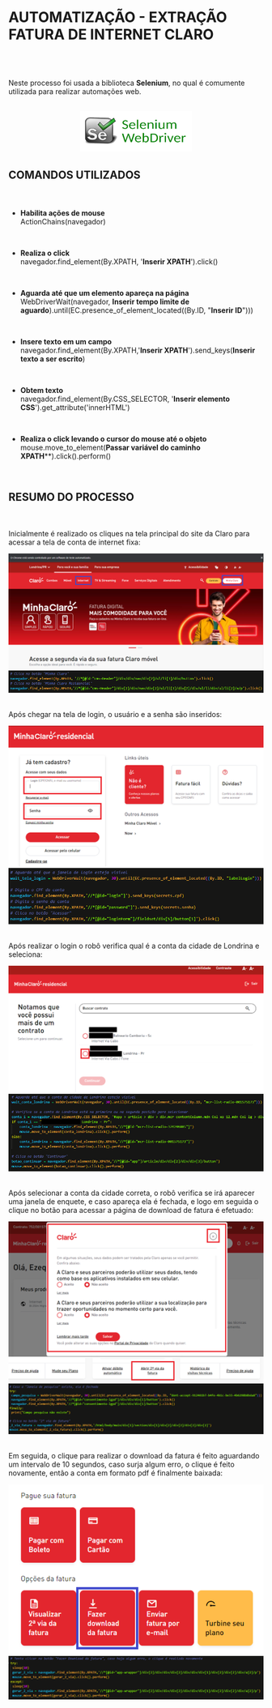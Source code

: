 
# **AUTOMATIZAÇÃO - EXTRAÇÃO FATURA DE INTERNET CLARO** <h1>

</br>

Neste processo foi usada a biblioteca **Selenium**, no qual é comumente utilizada para realizar automações web. <h2>

<div align="center">
<img src = "images/seleniumimage.PNG" alt="Image" height="80" width="220">
</div>


## **COMANDOS UTILIZADOS** <h3>  

</br>

- **Habilita ações de mouse**    
ActionChains(navegador)

</br>

- **Realiza o click**  
navegador.find_element(By.XPATH, '**Inserir XPATH**').click()

</br>

- **Aguarda até que um elemento apareça na página**  
WebDriverWait(navegador, **Inserir tempo limite de aguardo**).until(EC.presence_of_element_located((By.ID, "**Inserir ID**")))

</br>

- **Insere texto em um campo**  
navegador.find_element(By.XPATH,'**Inserir XPATH**').send_keys(**Inserir texto a ser escrito**)

</br>

- **Obtem texto**  
navegador.find_element(By.CSS_SELECTOR, '**Inserir elemento CSS**').get_attribute('innerHTML')

</br>

- **Realiza o click levando o cursor do mouse até o objeto**  
mouse.move_to_element(**Passar variável do caminho XPATH****).click().perform()

</br>

## **RESUMO DO PROCESSO** <h4> 

</br>

Inicialmente é realizado os cliques na tela principal do site da Claro para acessar a tela de conta de internet fixa:

<div align="center">
<img src = "images/PagePrincipal.PNG">
</div>

<div align="center">
<img src = "images/CodePagePrincipal.PNG">
</div>

</br>

Após chegar na tela de login, o usuário e a senha são inseridos:

<div align="center">
<img src = "images/TelaLogin.PNG">
</div>

<div align="center">
<img src = "images/CodeTelaLogin.PNG">
</div>

</br>

Após realizar o login o robô verifica qual é a conta da cidade de Londrina e seleciona:

<div align="center">
<img src = "images/SelecaoConta.PNG">
</div>

<div align="center">
<img src = "images/CodeSelecaoConta.PNG">
</div>

</br>

Após selecionar a conta da cidade correta, o robô verifica se irá aparecer uma janela de enquete, e caso apareça ela é fechada, e logo em seguida o clique no botão para acessar a página de download de fatura é efetuado:

<div align="center">
<img src = "images/TelaPesquisa.PNG">
</div>

<div align="center">
<img src = "images/2ViaFatura.PNG">
</div>

<div align="center">
<img src = "images/CodeAguardaJanela2Via.PNG">
</div>

</br>

Em seguida, o clique para realizar o download da fatura é feito aguardando um intervalo de 10 segundos, caso surja algum erro, o clique é feito novamente, então a conta em formato pdf é finalmente baixada:

<div align="center">
<img src = "images/DownloadFatura.PNG">
</div>

<div align="center">
<img src = "images/CodeDownloadFatura.PNG">
</div>








